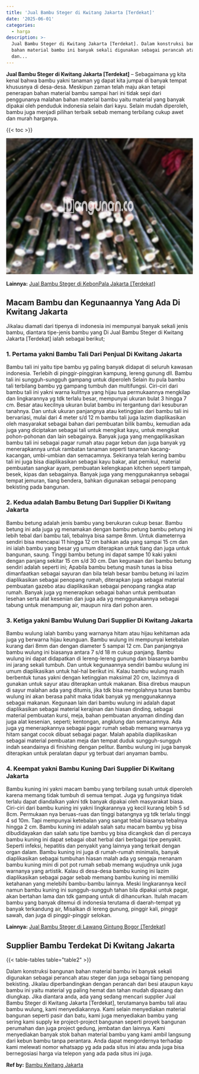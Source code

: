 ```yaml
---
title: 'Jual Bambu Steger di Kwitang Jakarta [Terdekat]'
date: '2025-06-01'
categories:
  - harga
description: >-
  Jual Bambu Steger di Kwitang Jakarta [Terdekat]. Dalam konstruksi bangunan
  bahan material bambu ini banyak sekali digunakan sebagai perancah atau steger
  dan...
---
```


**Jual Bambu Steger di Kwitang Jakarta \[Terdekat\]** – Sebagaimana yg kita kenal bahwa bambu yakni tanaman yg dapat kita jumpai di banyak tempat khususnya di desa-desa. Meskipun zaman telah maju akan tetapi penerapan bahan material bambu sampai hari ini tidak sepi dari penggunanya malahan bahan material bambu yaitu material yang banyak dipakai oleh penduduk indonesia selain dari kayu. Selain mudah diperoleh, bambu juga menjadi pilihan terbaik sebab memang terbilang cukup awet dan murah harganya.

{{< toc >}}

![Jual Bambu Steger di Kwitang Jakarta [Terdekat]](/images/jual-bambu-tali-21.png)

**Lainnya:** [Jual Bambu Steger di KebonPala Jakarta \[Terdekat\]](https://bambu.bangunan.co/jual-bambu-steger-di-kebonpala-jakarta-terdekat/)

## Macam Bambu dan Kegunaannya Yang Ada Di Kwitang Jakarta

Jikalau diamati dari tipenya di indonesia ini mempunyai banyak sekali jenis bambu, diantara tipe-jenis bambu yang Di Jual Bambu Steger di Kwitang Jakarta \[Terdekat\] ialah sebagai berikut;

### 1\. Pertama yakni Bambu Tali Dari Penjual Di Kwitang Jakarta

Bambu tali ini yaitu tipe bambu yg paling banyak didapat di seluruh kawasan indonesia. Terlebih di pinggir-pinggiran kampung, lereng gunung dll. Bambu tali ini sungguh-sungguh gampang untuk diperoleh Selain itu pula bambu tali terbilang bambu yg gampang tumbuh dan multifungsi. Ciri-ciri dari bambu tali ini yakni warna kulitnya yang hijau tua permukaannya mengkilap dan lingkarannya yg tdk terlalu besar, mempunyai ukuran bulat 3 hingga 7 cm. Besar atau kecilnya ukuran bulat bambu ini tergantung dari kesuburan tanahnya. Dan untuk ukuran panjangnya atau ketinggian dari bambu tali ini bervariasi, mulai dari 4 meter s/d 12 m bambu tali juga lazim diaplikasikan oleh masyarakat sebagai bahan dari pembuatan bilik bambu, kemudian ada juga yang diciptakan sebagai tali untuk mengikat kayu, untuk mengikat pohon-pohonan dan lain sebagainya. Banyak juga yang mengaplikasikan bambu tali ini sebagai pagar rumah atau pagar kebun dan juga banyak yg menerapkannya untuk rambatan tanaman seperti tanaman kacang-kacangan, umbi-umbian dan semacamnya. Sekiranya telah kering bambu tali ini juga bisa diaplikasikan sebagai kayu bakar, alat pemikul, material pembuatan sangkar ayam, pembuatan kelengkapan kitchen seperti tampah, besek, kipas dan sebagainya. Banyak juga yang menggunakannya sebagai tempat jemuran, tiang bendera, bahkan digunakan sebagai penopang bekisting pada bangunan.

### 2\. Kedua adalah Bambu Betung Dari Supplier Di Kwitang Jakarta

Bambu betung adalah jenis bambu yang berukuran cukup besar. Bambu betung ini ada juga yg menamakan dengan bambu petung bambu petung ini lebih tebal dari bambu tali, tebalnya bisa sampe 8mm. Untuk diameternya sendiri bisa mencapai 11 hingga 12 cm bahkan ada yang sampai 15 cm dan ini ialah bambu yang besar yg umum diterapkan untuk tiang dan juga untuk bangunan, saung. Tinggi bambu betung ini dapat sampe 10 kaki yakni dengan panjang sekitar 15 cm s/d 30 cm. Dan kegunaan dari bambu betung sendiri adalah seperti ini; Apabila bambu betung masih tunas ia bisa dimanfaatkan sebagai sayuran dan bila telah besar bambu betung ini lazim diaplikasikan sebagai penopang rumah, diterapkan juga sebagai material pembuatan gazebo atau diaplikasikan sebagai penopang rangka atap rumah. Banyak juga yg menerapkan sebagai bahan untuk pembuatan lesehan serta alat kesenian dan juga ada yg menggunakannya sebagai tabung untuk menampung air, maupun nira dari pohon aren.

### 3\. Ketiga yakni Bambu Wulung Dari Supplier Di Kwitang Jakarta

Bambu wulung ialah bambu yang warnanya hitam atau hijau kehitaman ada juga yg berwarna hijau keunguan. Bambu wulung ini mempunyai ketebalan kurang dari 8mm dan dengan diameter 5 sampai 12 cm. Dan panjangnya bambu wulung ini biasanya antara 7 s/d 18 m cukup panjang. Bambu wulung ini dapat didapatkan di lereng-lereng gunung dan biasanya bambu ini jarang sekali tumbuh. Dan untuk kegunaannya sendiri bambu wulung ini umum diaplikasikan untuk hal-hal berikut ini. Kalau bambu wulung masih berbentuk tunas yakni dengan ketinggian maksimal 20 cm, lazimnya di gunakan untuk sayur atau diterapkan untuk makanan. Bisa direbus maupun di sayur malahan ada yang ditumis, jika tdk bisa mengolahnya tunas bambu wulung ini akan berasa pahit maka tidak banyak yg menggunakannya sebagai makanan. Kegunaan lain dari bambu wulung ini adalah dapat diaplikasikan sebagai material kerajinan dan hiasan dinding, sebagai material pembuatan kursi, meja, bahan pembuatan anyaman dinding dan juga alat kesenian, seperti; kentongan, angklung dan semacamnya. Ada juga yg menerapkannya sebagai pagar rumah sebab memang warnanya yg hitam sangat cocok dibuat sebagai pagar. Malah apabila diaplikasikan sebagai material pembuatan meja dan tempat duduk sungguh-sungguh indah seandainya di finishing dengan pelitur. Bambu wulung ini juga banyak diterapkan untuk peralatan dapur yg terbuat dari anyaman bambu.

### 4\. Keempat yakni Bambu Kuning Dari Supplier Di Kwitang Jakarta

Bambu kuning ini yakni macam bambu yang terbilang susah untuk diperoleh karena memang tidak tumbuh di semua tempat. Juga yg fungsinya tidak terlalu dapat diandalkan yakni tdk banyak dipakai oleh masyarakat biasa. Ciri-ciri dari bambu kuning ini yakni lingkarannya yg kecil kurang lebih 5 sd 8cm. Permukaan nya beruas-ruas dan tinggi batangnya yg tdk terlalu tinggi 4 sd 10m. Tapi mempunyai ketebalan yang sangat tebal biasanya tebalnya hingga 2 cm. Bambu kuning ini adalah salah satu macam bambu yg bisa dibudidayakan dan salah satu tipe bambu yg bisa dicangkok dan di percaya bambu kuning ini dapat sebagai obat herbal dari berbagai tipe penyakit. Seperti infeksi, hepatitis dan penyakit yang lainnya yang terkait dengan organ dalam. Bambu kuning ini juga di rumah-rumah minimalis, banyak diaplikasikan sebagai tumbuhan hiasan malah ada yg sengaja menanam bambu kuning mini di pot pot rumah sebab memang wujudnya unik juga warnanya yang artistik. Kalau di desa-desa bambu kuning ini lazim diaplikasikan sebagai pagar sebab memang bambu kuning ini memiliki ketahanan yang melebihi bambu-bambu lainnya. Meski lingkarannya kecil namun bambu kuning ini sungguh-sungguh tahan bila dipakai untuk pagar, akan bertahan lama dan tdk gampang untuk di dihancurkan. Itulah macam bambu yang banyak ditemui di indonesia terutama di daerah-tempat yg banyak terkandung air, Misalkan di lereng gunung, pinggir kali, pinggir sawah, dan juga di pinggir-pinggir selokan.

**Lainnya:** [Jual Bambu Steger di Lawang Gintung Bogor \[Terdekat\]](https://bambu.bangunan.co/jual-bambu-steger-di-lawang-gintung-bogor-terdekat/)

## Supplier Bambu Terdekat Di Kwitang Jakarta

{{< table-tables table="table2" >}}

Dalam konstruksi bangunan bahan material bambu ini banyak sekali digunakan sebagai perancah atau steger dan juga sebagai tiang penopang bekisting. Jikalau diperbandingkan dengan perancah dari besi ataupun kayu bambu ini yaitu material yg paling hemat dan tahan mudah dipasang dan diungkap. Jika diantara anda, ada yang sedang mencari supplier Jual Bambu Steger di Kwitang Jakarta \[Terdekat\], terutamanya bambu tali atau bambu wulung, kami menyediakannya. Kami selain menyediakan material bangunan seperti pasir dan batu, kami juga menyediakan bambu yang sering kami supply ke project-project bangunan seperti proyek bangunan perumahan dan juga project gedung, jembatan dan lainnya. Kami menyediakan banyak stok bahan material bambu yang kami ambil langsung dari kebun bambu tanpa perantara. Anda dapat mengordernya terhadap kami melewati nomor whatsapp yg ada pada situs ini atau anda juga bisa bernegosiasi harga via telepon yang ada pada situs ini juga.

**Ref by:** [Bambu Kwitang Jakarta](https://id.wikipedia.org/wiki/Bambu)
